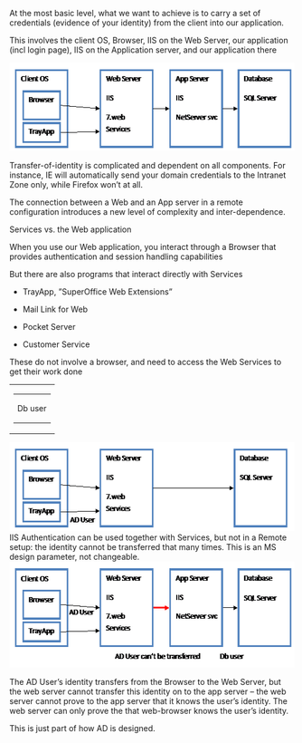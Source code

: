 <properties date="2016-05-10"
SortOrder="58"
/>

At the most basic level, what we want to achieve is to carry a set of credentials (evidence of your identity) from the client into our application.

This involves the client OS, Browser, IIS on the Web Server, our application (incl login page), IIS on the Application server, and our application there

<img src="../../EW%202010%20Authentication_files/image004.gif" width="572" height="156" />

Transfer-of-identity is complicated and dependent on all components.   For instance, IE will automatically send your domain credentials to the Intranet Zone only, while Firefox won’t at all.

The connection between a Web and an App server in a remote configuration introduces a new level of complexity and inter-dependence.

Services vs. the Web application

When you use our Web application, you interact through a Browser that provides authentication and session handling capabilities

But there are also programs that interact directly with Services

* TrayApp, ”SuperOffice Web Extensions”

* Mail Link for Web

* Pocket Server

* Customer Service

These do not involve a browser, and need to access the Web Services to get their work done

<table>
<colgroup>
<col width="100%" />
</colgroup>
<tbody>
<tr class="odd">
<td><table>
<colgroup>
<col width="100%" />
</colgroup>
<tbody>
<tr class="odd">
<td><div class="c49">
<p>Db user</p>
</div></td>
</tr>
</tbody>
</table>
 </td>
</tr>
</tbody>
</table>

<img src="../../EW%202010%20Authentication_files/image005.gif" width="572" height="157" />
IIS Authentication can be used together with Services, but not in a Remote setup: the identity cannot be transferred that many times.  This is an MS design parameter, not changeable.

<img src="../../EW%202010%20Authentication_files/image006.gif" width="572" height="187" />

The AD User’s identity transfers from the Browser to the Web Server, but the web server cannot transfer this identity on to the app server – the web server cannot prove to the app server that it knows the user’s identity. The web server can only prove the that web-browser knows the user’s identity.

This is just part of how AD is designed.
